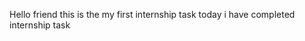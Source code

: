 Hello friend this is the my first internship task
today i have completed internship task  
    
        
   
    
        
   
   
